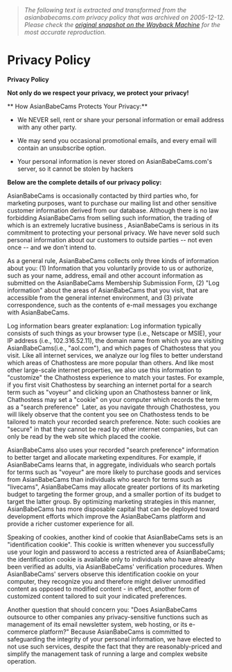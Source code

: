 > *The following text is extracted and transformed from the asianbabecams.com privacy policy that was archived on 2005-12-12. Please check the [original snapshot on the Wayback Machine](https://web.archive.org/web/20051212134009id_/http%3A//www.asianbabecams.com/privacy_policy.asp) for the most accurate reproduction.*

# Privacy Policy

**Privacy Policy**

**Not only do we respect your privacy, we protect your privacy!**

** How AsianBabeCams Protects Your Privacy:**

  * We NEVER sell, rent or share your personal information or email address with any other party. 

  * We may send you occasional promotional emails, and every email will contain an unsubscribe option. 

  * Your personal information is never stored on AsianBabeCams.com's server, so it cannot be stolen by hackers 




**Below are the complete details of our privacy policy:**

AsianBabeCams is occasionally contacted by third parties who, for marketing purposes, want to purchase our mailing list and other sensitive customer information derived from our database. Although there is no law forbidding AsianBabeCams from selling such information, the trading of which is an extremely lucrative business , AsianBabeCams is serious in its commitment to protecting your personal privacy. We have never sold such personal information about our customers to outside parties -- not even once -- and we don't intend to.

As a general rule, AsianBabeCams collects only three kinds of information about you: (1) Information that you voluntarily provide to us or authorize, such as your name, address, email and other account information as submitted on the AsianBabeCams Membership Submission Form, (2) "Log information" about the areas of AsianBabeCams that you visit, that are accessible from the general internet environment, and (3) private correspondence, such as the contents of e-mail messages you exchange with AsianBabeCams.

Log information bears greater explanation: Log information typically consists of such things as your browser type (i.e., Netscape or MSIE), your IP address (i.e., 102.316.52.11), the domain name from which you are visiting AsianBabeCams(i.e., "aol.com"), and which pages of Chathostess that you visit. Like all internet services, we analyze our log files to better understand which areas of Chathostess are more popular than others. And like most other large-scale internet properties, we also use this information to "customize" the Chathostess experience to match your tastes. For example, if you first visit Chathostess by searching an internet portal for a search term such as "voyeur" and clicking upon an Chathostess banner or link, Chathostess may set a "cookie" on your computer which records the term as a "search preference"  Later, as you navigate through Chathostess, you will likely observe that the content you see on Chathostess tends to be tailored to match your recorded search preference. Note: such cookies are "secure" in that they cannot be read by other internet companies, but can only be read by the web site which placed the cookie.

AsianBabeCams also uses your recorded "search preference" information to better target and allocate marketing expenditures. For example, if AsianBabeCams learns that, in aggregate, individuals who search portals for terms such as "voyeur" are more likely to purchase goods and services from AsianBabeCams than individuals who search for terms such as "livecams", AsianBabeCams may allocate greater portions of its marketing budget to targeting the former group, and a smaller portion of its budget to target the latter group. By optimizing marketing strategies in this manner, AsianBabeCams has more disposable capital that can be deployed toward development efforts which improve the AsianBabeCams platform and provide a richer customer experience for all.

Speaking of cookies, another kind of cookie that AsianBabeCams sets is an "identification cookie". This cookie is written whenever you successfully use your login and password to access a restricted area of AsianBabeCams; the identification cookie is available only to individuals who have already been verified as adults, via AsianBabeCams' verification procedures. When AsianBabeCams' servers observe this identification cookie on your computer, they recognize you and therefore might deliver unmodified content as opposed to modified content - in effect, another form of customized content tailored to suit your indicated preferences.

Another question that should concern you: "Does AsianBabeCams outsource to other companies any privacy-sensitive functions such as management of its email newsletter system, web hosting, or its e-commerce platform?" Because AsianBabeCams is committed to safeguarding the integrity of your personal information, we have elected to not use such services, despite the fact that they are reasonably-priced and simplify the management task of running a large and complex website operation.  
 

